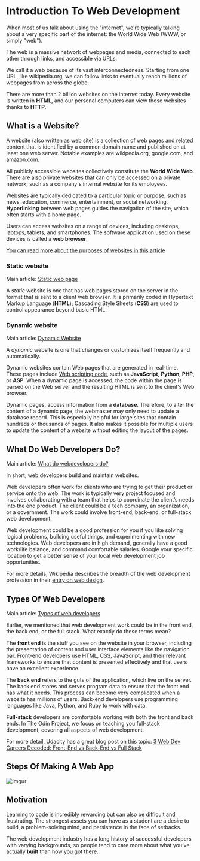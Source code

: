 # Introduction To Web Development
When most of us talk about using the "internet", we're typically talking about a very specific part of the internet: the World Wide Web (WWW, or simply "web").

The web is a massive network of webpages and media, connected to each other through links, and accessible via URLs.

We call it a web because of its vast interconnectedness. Starting from one URL, like wikipedia.org, we can follow links to eventually reach millions of webpages from across the globe.

There are more than 2 billion websites on the internet today. Every website is written in **HTML**, and our personal computers can view those websites thanks to **HTTP**.

## What is a Website?
A website (also written as web site) is a collection of web pages and related content that is identified by a common domain name and published on at least one web server. Notable examples are wikipedia.org, google.com, and amazon.com.

All publicly accessible websites collectively constitute the **World Wide Web**. There are also private websites that can only be accessed on a private network, such as a company's internal website for its employees.

Websites are typically dedicated to a particular topic or purpose, such as news, education, commerce, entertainment, or social networking. **Hyperlinking** between web pages guides the navigation of the site, which often starts with a home page.

Users can access websites on a range of devices, including desktops, laptops, tablets, and smartphones. The software application used on these devices is called a **web browser**.


[You can read more about the purposes of websites in this article](https://weblium.com/blog/what-is-the-purpose-of-a-website-does-your-website-have-a-purpose/#:~:text=WHAT%20IS%20THE%20PURPOSE%20OF%20A%20WEBSITE%3F,action%20step%20to%20take%20next.)

### Static website
Main article: [Static web page](https://en.wikipedia.org/wiki/Static_web_page)

A *static* website is one that has web pages stored on the server in the format that is sent to a client web browser. It is primarily coded in Hypertext Markup Language (**HTML**); Cascading Style Sheets (**CSS**) are used to control appearance beyond basic HTML. 


### Dynamic website

Main article: [Dynamic Website](https://techterms.com/definition/dynamicwebsite#:~:text=Dynamic%20websites%20contain%20Web%20pages,to%20the%20client's%20Web%20browser.)

A *dynamic* website is one that changes or customizes itself frequently and automatically.

Dynamic websites contain Web pages that are generated in real-time. These pages include [Web scripting code](https://www.computerhope.com/jargon/s/script.htm#:~:text=A%20script%20or%20scripting%20language,side%20scripting%20language%20is%20JavaScript.), such as **JavaScript**, **Python**, **PHP**, or **ASP**. When a dynamic page is accessed, the code within the page is parsed on the Web server and the resulting HTML is sent to the client's Web browser.

Dynamic pages, access information from a **database**. Therefore, to alter the content of a dynamic page, the webmaster may only need to update a database record. This is especially helpful for large sites that contain hundreds or thousands of pages. It also makes it possible for multiple users to update the content of a website without editing the layout of the pages.

## What Do Web Developers Do?

Main article: [What do webdevelopers do?](https://www.theodinproject.com/courses/web-development-101/lessons/introduction-to-web-development#what-do-web-developers-do)

In short, web developers build and maintain websites.

Web developers often work for clients who are trying to get their product or service onto the web. The work is typically very project focused and involves collaborating with a team that helps to coordinate the client’s needs into the end product. The client could be a tech company, an organization, or a government. The work could involve front-end, back-end, or full-stack web development.

Web development could be a good profession for you if you like solving logical problems, building useful things, and experimenting with new technologies. Web developers are in high demand, generally have a good work/life balance, and command comfortable salaries. Google your specific location to get a better sense of your local web development job opportunities.

For more details, Wikipedia describes the breadth of the web development profession in their [entry on web design](https://en.wikipedia.org/wiki/Web_design).


## Types Of Web Developers

Main article: [Types of web developers](https://www.theodinproject.com/courses/web-development-101/lessons/introduction-to-web-development#what-do-web-developers-do)

Earlier, we mentioned that web development work could be in the front end, the back end, or the full stack. What exactly do these terms mean?

The **front end** is the stuff you see on the website in your browser, including the presentation of content and user interface elements like the navigation bar. Front-end developers use HTML, CSS, JavaScript, and their relevant frameworks to ensure that content is presented effectively and that users have an excellent experience.

The **back end** refers to the guts of the application, which live on the server. The back end stores and serves program data to ensure that the front end has what it needs. This process can become very complicated when a website has millions of users. Back-end developers use programming languages like Java, Python, and Ruby to work with data.

**Full-stack** developers are comfortable working with both the front and back ends. In The Odin Project, we focus on teaching you full-stack development, covering all aspects of web development.

For more detail, Udacity has a great blog post on this topic: [3 Web Dev Careers Decoded: Front-End vs Back-End vs Full Stack](http://blog.udacity.com/2014/12/front-end-vs-back-end-vs-full-stack-web-developers.html)

## Steps Of Making A Web App
![Imgur](https://i.imgur.com/bSN7p7H.jpg)

## Motivation

Learning to code is incredibly rewarding but can also be difficult and frustrating. The strongest assets you can have as a student are a desire to build, a problem-solving mind, and persistence in the face of setbacks.

The web development industry has a long history of successful developers with varying backgrounds, so people tend to care more about what you’ve actually **built** than how you got there.